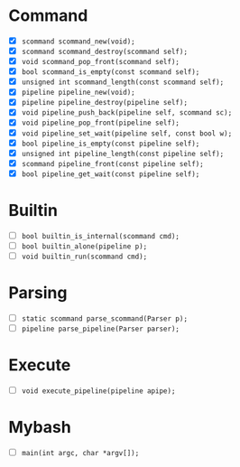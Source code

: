 # Command
- [x] `scommand scommand_new(void);`
- [x] `scommand scommand_destroy(scommand self);`
- [x] `void scommand_pop_front(scommand self);`
- [x] `bool scommand_is_empty(const scommand self);`
- [x] `unsigned int scommand_length(const scommand self);`
- [x] `pipeline pipeline_new(void);`
- [x] `pipeline pipeline_destroy(pipeline self);`
- [x] `void pipeline_push_back(pipeline self, scommand sc);`
- [x] `void pipeline_pop_front(pipeline self);`
- [x] `void pipeline_set_wait(pipeline self, const bool w);`
- [x] `bool pipeline_is_empty(const pipeline self);`
- [x] `unsigned int pipeline_length(const pipeline self);`
- [x] `scommand pipeline_front(const pipeline self);`
- [x] `bool pipeline_get_wait(const pipeline self);`

# Builtin
- [ ] `bool builtin_is_internal(scommand cmd);`
- [ ] `bool builtin_alone(pipeline p);`
- [ ] `void builtin_run(scommand cmd);`

# Parsing
- [ ] `static scommand parse_scommand(Parser p);`
- [ ] `pipeline parse_pipeline(Parser parser);`

# Execute
- [ ] `void execute_pipeline(pipeline apipe);`

# Mybash
- [ ] `main(int argc, char *argv[]);`
